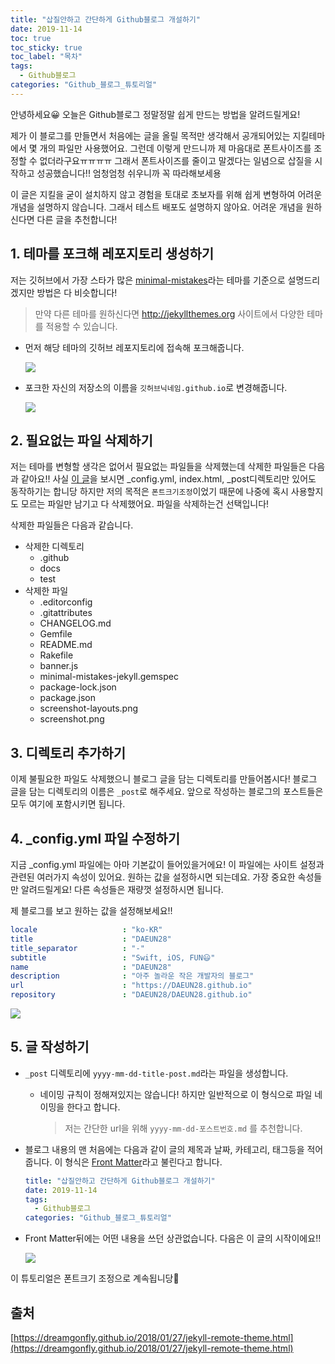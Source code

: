 ```yaml
---
title: "삽질안하고 간단하게 Github블로그 개설하기"
date: 2019-11-14
toc: true
toc_sticky: true
toc_label: "목차"
tags:
  - Github블로그
categories: "Github_블로그_튜토리얼"
---
```




안녕하세요😀 오늘은 Github블로그 정말정말 쉽게 만드는 방법을 알려드릴게요!

제가 이 블로그를 만들면서 처음에는 글을 올릴 목적만 생각해서 공개되어있는 지킬테마에서 몇 개의 파일만 사용했어요. 그런데 이렇게 만드니까 제 마음대로 폰트사이즈를 조정할 수 없더라구요ㅠㅠㅠㅠ 그래서 폰트사이즈를 줄이고 말겠다는 일념으로 삽질을 시작하고 성공했습니다!! 엄청엄청 쉬우니까 꼭 따라해보세용

이 글은 지킬을 굳이 설치하지 않고 경험을 토대로 초보자를 위해 쉽게 변형하여 어려운 개념을 설명하지 않습니다. 그래서 테스트 배포도 설명하지 않아요. 어려운 개념을 원하신다면 다른 글을 추천합니다!



## 1. 테마를 포크해 레포지토리 생성하기

저는 깃허브에서 가장 스타가 많은 [minimal-mistakes](https://github.com/mmistakes/minimal-mistakes)라는 테마를 기준으로 설명드리겠지만 방법은 다 비슷합니다!

>만약 다른 테마를 원하신다면 http://jekyllthemes.org 사이트에서 다양한 테마를 적용할 수 있습니다.



- 먼저 해당 테마의 깃허브 레포지토리에 접속해 포크해줍니다.

  ![](https://user-images.githubusercontent.com/45457678/68925224-eb8c1780-07c5-11ea-92a2-2df5227a69d8.png)



- 포크한 자신의 저장소의 이름을 `깃허브닉네임.github.io`로 변경해줍니다.

  ![](https://user-images.githubusercontent.com/45457678/68925893-86d1bc80-07c7-11ea-9ae6-f91f529812bb.png)



## 2. 필요없는 파일 삭제하기

저는 테마를 변형할 생각은 없어서 필요없는 파일들을 삭제했는데 삭제한 파일들은 다음과 같아요!! 사실 [이 글](https://dreamgonfly.github.io/2018/01/27/jekyll-remote-theme.html)을 보시면 _config.yml, index.html, _post디렉토리만 있어도 동작하기는 합니당 하지만 저의 목적은 `폰트크기조정`이었기 때문에 나중에 혹시 사용할지도 모르는 파일만 남기고 다 삭제했어요. 파일을 삭제하는건 선택입니다! 

삭제한 파일들은 다음과 같습니다.

- 삭제한 디렉토리
  - .github
  - docs
  - test
- 삭제한 파일
  - .editorconfig
  - .gitattributes
  - CHANGELOG.md
  - Gemfile
  - README.md
  - Rakefile
  - banner.js
  - minimal-mistakes-jekyll.gemspec
  - package-lock.json
  - package.json
  - screenshot-layouts.png
  - screenshot.png



## 3. 디렉토리 추가하기

이제 불필요한 파일도 삭제했으니 블로그 글을 담는 디렉토리를 만들어봅시다! 블로그 글을 담는 디렉토리의 이름은 `_post`로 해주세요. 앞으로 작성하는 블로그의 포스트들은 모두 여기에 포함시키면 됩니다.



## 4. _config.yml 파일 수정하기

지금 _config.yml 파일에는 아마 기본값이 들어있을거에요! 이 파일에는 사이트 설정과 관련된 여러가지 속성이 있어요. 원하는 값을 설정하시면 되는데요. 가장 중요한 속성들만 알려드릴게요! 다른 속성들은 재량껏 설정하시면 됩니다. 

제 블로그를 보고 원하는 값을 설정해보세요!!

```yml
locale                   : "ko-KR"
title                    : "DAEUN28"
title_separator          : "-"
subtitle                 : "Swift, iOS, FUN😃"
name                     : "DAEUN28"
description              : "아주 놀라운 작은 개발자의 블로그"
url                      : "https://DAEUN28.github.io"
repository               : "DAEUN28/DAEUN28.github.io"
```

![](https://user-images.githubusercontent.com/45457678/68927699-b1257900-07cb-11ea-991a-89a37840aae7.png)



## 5. 글 작성하기

- `_post` 디렉토리에 `yyyy-mm-dd-title-post.md`라는 파일을 생성합니다. 

  - 네이밍 규칙이 정해져있지는 않습니다! 하지만 일반적으로 이 형식으로 파일 네이밍을 한다고 합니다.

    > 저는 간단한 url을 위해 `yyyy-mm-dd-포스트번호.md` 를 추천합니다.

- 블로그 내용의 맨 처음에는 다음과 같이 글의 제목과 날짜, 카테고리, 태그등을 적어줍니다. 이 형식은 [Front Matter](https://jekyllrb.com/docs/front-matter/)라고 불린다고 합니다.

  ```yaml
  title: "삽질안하고 간단하게 Github블로그 개설하기"
  date: 2019-11-14
  tags:
    - Github블로그
  categories: "Github_블로그_튜토리얼"
  ```

- Front Matter뒤에는 어떤 내용을 쓰던 상관없습니다. 다음은 이 글의 시작이에요!!

  ![](https://user-images.githubusercontent.com/45457678/68928703-1aa68700-07ce-11ea-8f40-0a33e1d75c9e.png)



이 튜토리얼은 폰트크기 조정으로 계속됩니당🥰



## 출처

[https://dreamgonfly.github.io/2018/01/27/jekyll-remote-theme.html](https://dreamgonfly.github.io/2018/01/27/jekyll-remote-theme.html)